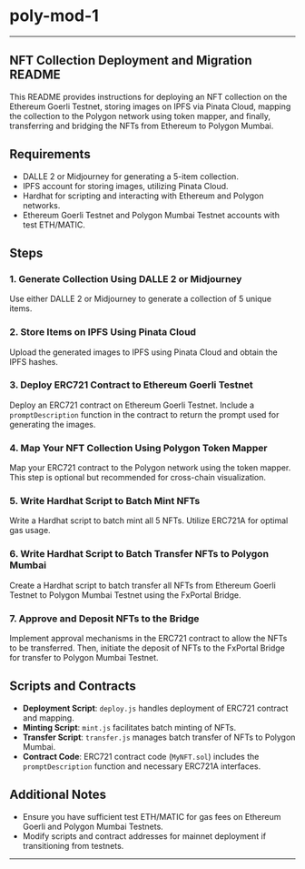 # poly-mod-1

---

## NFT Collection Deployment and Migration README

This README provides instructions for deploying an NFT collection on the Ethereum Goerli Testnet, storing images on IPFS via Pinata Cloud, mapping the collection to the Polygon network using token mapper, and finally, transferring and bridging the NFTs from Ethereum to Polygon Mumbai.

## Requirements

- DALLE 2 or Midjourney for generating a 5-item collection.
- IPFS account for storing images, utilizing Pinata Cloud.
- Hardhat for scripting and interacting with Ethereum and Polygon networks.
- Ethereum Goerli Testnet and Polygon Mumbai Testnet accounts with test ETH/MATIC.

## Steps

### 1. Generate Collection Using DALLE 2 or Midjourney

Use either DALLE 2 or Midjourney to generate a collection of 5 unique items.

### 2. Store Items on IPFS Using Pinata Cloud

Upload the generated images to IPFS using Pinata Cloud and obtain the IPFS hashes.

### 3. Deploy ERC721 Contract to Ethereum Goerli Testnet

Deploy an ERC721 contract on Ethereum Goerli Testnet. Include a `promptDescription` function in the contract to return the prompt used for generating the images.

### 4. Map Your NFT Collection Using Polygon Token Mapper

Map your ERC721 contract to the Polygon network using the token mapper. This step is optional but recommended for cross-chain visualization.

### 5. Write Hardhat Script to Batch Mint NFTs

Write a Hardhat script to batch mint all 5 NFTs. Utilize ERC721A for optimal gas usage.

### 6. Write Hardhat Script to Batch Transfer NFTs to Polygon Mumbai

Create a Hardhat script to batch transfer all NFTs from Ethereum Goerli Testnet to Polygon Mumbai Testnet using the FxPortal Bridge.

### 7. Approve and Deposit NFTs to the Bridge

Implement approval mechanisms in the ERC721 contract to allow the NFTs to be transferred. Then, initiate the deposit of NFTs to the FxPortal Bridge for transfer to Polygon Mumbai Testnet.

## Scripts and Contracts

- **Deployment Script**: `deploy.js` handles deployment of ERC721 contract and mapping.
- **Minting Script**: `mint.js` facilitates batch minting of NFTs.
- **Transfer Script**: `transfer.js` manages batch transfer of NFTs to Polygon Mumbai.
- **Contract Code**: ERC721 contract code (`MyNFT.sol`) includes the `promptDescription` function and necessary ERC721A interfaces.

## Additional Notes

- Ensure you have sufficient test ETH/MATIC for gas fees on Ethereum Goerli and Polygon Mumbai Testnets.
- Modify scripts and contract addresses for mainnet deployment if transitioning from testnets.

---

